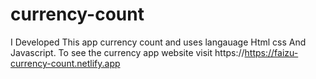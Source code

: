 # currency-count
I Developed This app currency count and uses langauage Html css And Javascript. To see the currency app website visit https://https://faizu-currency-count.netlify.app
